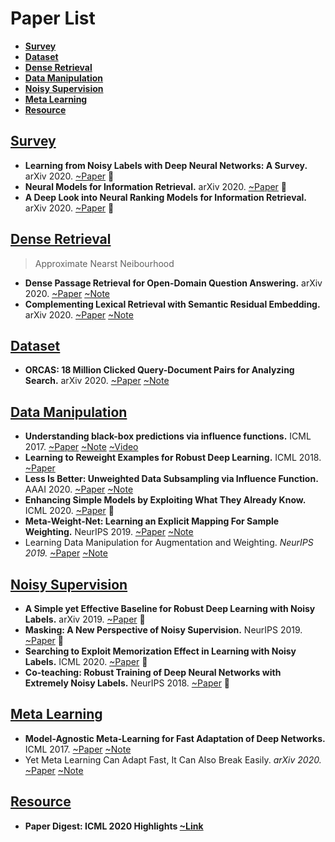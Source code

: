 # Paper List
- <a href="#Survey">**Survey**</a>
- <a href="#Dataset">**Dataset**</a>
- <a href="#Dense-Retrieval">**Dense Retrieval**</a>
- <a href="#Data-Manipulation">**Data Manipulation**</a>
- <a href="#Noisy-Supervision">**Noisy Supervision**</a>
- <a href="#Meta-Learning">**Meta Learning**</a>
- <a href="#Resource">**Resource**</a>

## [Survey](#contents)

- **Learning from Noisy Labels with Deep Neural Networks: A Survey.** arXiv 2020. [~Paper](https://arxiv.org/pdf/2007.08199.pdf) 🤔
- **Neural Models for Information Retrieval.** arXiv 2020. [~Paper](https://arxiv.org/pdf/1705.01509.pdf) 🤔
- **A Deep Look into Neural Ranking Models for Information Retrieval.** arXiv 2020. [~Paper](https://arxiv.org/pdf/1903.06902.pdf) 🤔

## [Dense Retrieval](#contents)

> Approximate Nearst Neibourhood

- **Dense Passage Retrieval for Open-Domain Question Answering.** arXiv 2020. [~Paper](https://arxiv.org/pdf/2004.04906.pdf) [~Note](./PaperNote/2020_0831_0906.md)
- **Complementing Lexical Retrieval with Semantic Residual Embedding.**  arXiv 2020. [~Paper](https://arxiv.org/pdf/2004.13969.pdf) [~Note](./PaperNote/2020_0831_0906.md)


## [Dataset](#contents)

- **ORCAS: 18 Million Clicked Query-Document Pairs for Analyzing Search.** arXiv 2020. [~Paper](https://arxiv.org/pdf/2006.05324.pdf) [~Note](./PaperNote/2020_0831_0906.md)

## [Data Manipulation](#contents)

- **Understanding black-box predictions via influence functions.** ICML 2017. [~Paper](https://arxiv.org/pdf/1703.04730.pdf) [~Note](./PaperNote/2020_0831_0906.md)  [~Video](https://www.youtube.com/watch?v=0w9fLX_T6tY)
- **Learning to Reweight Examples for Robust Deep Learning.** ICML 2018. [~Paper](https://arxiv.org/pdf/1803.09050.pdf)
- **Less Is Better: Unweighted Data Subsampling via Influence Function.** AAAI 2020. [~Paper](https://arxiv.org/pdf/1912.01321.pdf) [~Note](./PaperNote/2020_0903_0910.md)
- **Enhancing Simple Models by Exploiting What They Already Know.** ICML 2020. [~Paper](https://proceedings.icml.cc/static/paper_files/icml/2020/126-Paper.pdf) 🤔
- **Meta-Weight-Net: Learning an Explicit Mapping For Sample Weighting.** NeurIPS 2019. [~Paper](https://arxiv.org/pdf/1902.07379.pdf) [~Note](./PaperNote/2020_0903_0910.md)
- Learning Data Manipulation for Augmentation and Weighting. *NeurIPS 2019.* [~Paper](https://arxiv.org/pdf/1910.12795.pdf) [~Note](./PaperNote/2020_0903_0910.md)

## [Noisy Supervision](#contents)

- **A Simple yet Effective Baseline for Robust Deep Learning with Noisy Labels.** arXiv 2019. [~Paper](https://arxiv.org/pdf/1909.09338.pdf) 🤔
- **Masking: A New Perspective of Noisy Supervision.** NeurIPS 2019. [~Paper](https://arxiv.org/pdf/1805.08193.pdf) 🤔
- **Searching to Exploit Memorization Effect in Learning with Noisy Labels.** ICML 2020. [~Paper](https://arxiv.org/pdf/1911.02377.pdf) 🤔
- **Co-teaching: Robust Training of Deep Neural Networks with Extremely Noisy Labels.** NeurIPS 2018. [~Paper](https://papers.nips.cc/paper/8072-co-teaching-robust-training-of-deep-neural-networks-with-extremely-noisy-labels.pdf) 🤔

## [Meta Learning](#contents)

- **Model-Agnostic Meta-Learning for Fast Adaptation of Deep Networks.** ICML 2017. [~Paper](https://arxiv.org/pdf/1703.03400.pdf) [~Note](./PaperNote/2020_0903_0910.md)
- Yet Meta Learning Can Adapt Fast, It Can Also Break Easily. *arXiv 2020.* [~Paper](https://arxiv.org/pdf/2009.01672.pdf) [~Note](./PaperNote/2020_0903_0910.md)


## [Resource](#contents)

- **Paper Digest: ICML 2020 Highlights [~Link](https://www.paperdigest.org/2020/07/icml-2020-highlights/)**
